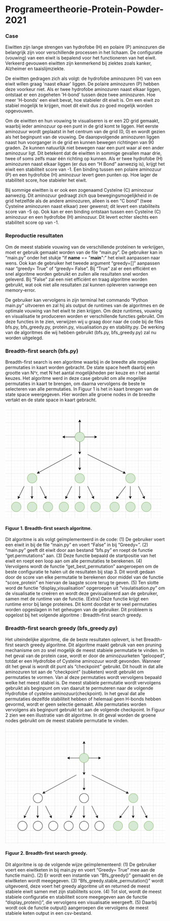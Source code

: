 # Programeertheorie-Protein-Powder-2021

###  Case

Eiwitten zijn lange strengen van hydrofobe (H) en polaire (P) aminozuren die belangrijk zijn voor verschillende processen in het lichaam. De configuratie (vouwing) van een eiwit is bepalend voor het functioneren van het eiwit. Verkeerd gevouwen eiwitten zijn kenmerkend bij ziektes zoals kanker, Alzheimer en taaislijmziekte.

De eiwitten gedragen zich als volgt: de hydrofobe aminozuren (H) van een eiwit willen graag 'naast elkaar' liggen. De polaire aminozuren (P) hebben deze voorkeur niet. Als er twee hydrofobe aminozuren naast elkaar liggen, ontstaat er een zogeheten 'H-bond' tussen deze twee aminozuren. Hoe meer 'H-bonds' een eiwit bevat, hoe stabieler dit eiwit is. Om een eiwit zo stabiel mogelijk te krijgen, moet dit eiwit dus zo goed mogelijk worden opgevouwen.

Om de eiwitten en hun vouwing te visualiseren is er een 2D grid gemaakt, waarbij ieder aminozuur op een punt in de grid komt te liggen. Het eerste aminozuur wordt geplaatst in het centrum van de grid (0, 0) en wordt gezien als het beginpunt van de vouwing. De daaropvolgende aminozuren liggen naast hun voorganger in de grid en kunnen bewegen richtingen van 90 graden. Ze kunnen natuurlijk niet bewegen naar een punt waar al een ander aminozuur ligt. Dit betekent dat de eiwitten in sommige gevallen maar drie, twee of soms zelfs maar één richting op kunnen. Als er twee hydrofobe (H) aminozuren naast elkaar liggen (er dus een “H Bond” aanwezig is), krijgt het eiwit een stabiliteit score van -1. Een binding tussen een polaire aminozuur (P) en een hydrofobe (H) aminozuur levert geen punten op. Hoe lager de stabiliteit score, hoe stabieler het eiwit. 

Bij sommige eiwitten is er ook een zogenaamd Cysteïne (C) aminozuur aanwezig. Dit aminozuur gedraagt zich qua bewegingsmogelijkheid in de grid hetzelfde als de andere aminozuren, alleen is een “C bond” (twee Cysteïne aminozuren naast elkaar) zeer gewenst; dit levert een stabiliteits score van -5 op. Ook kan er een binding ontstaan tussen een Cysteïne (C) aminozuur en een hydrofobe (H) aminozuur. Dit levert echter slechts een stabiliteit score op van -1.

### Reproductie resultaten

Om de meest stabiele vouwing van de verschillende proteïnen te verkrijgen, moet er gebruik gemaakt worden van de file “main.py”. De gebruiker kan in “main.py” onder het stukje “if __name__ == "__main__":” het eiwit aanpassen naar wens. Ook kan de gebruiker het tweede argument “greedy=[]” aanpassen naar “greedy= True” of “greedy= False”. Bij “True” zal er een efficiënt en snel algoritme worden gebruikt en zullen alle resultaten snel worden geleverd. Bij “False” zal een niet efficiënt en traag algoritme worden gebruikt, wat ook niet alle resultaten zal kunnen opleveren vanwege een memory-error. 

De gebruiker kan vervolgens in zijn terminal het commando “Python main.py” uitvoeren en zal hij als output de runtimes van de algoritmes en de optimale vouwing van het eiwit te zien krijgen. Om deze runtimes, vouwing en visualisatie te produceren worden er verschillende functies gebruikt. Om deze functies in te zien, verwijzen wij u graag door naar de code bij de files bfs.py, bfs_greedy.py, protein.py, visualisation.py en stability.py. De werking van de algoritmes die wij hebben gebruikt (bfs.py, bfs_greedy.py) zal nu worden uitgelegd.

### Breadth-first search (bfs.py)

Breadth-first search is een algoritme waarbij in de breedte alle mogelijke permutaties in kaart worden gebracht. De state space heeft daarbij een grootte van N^r, met N het aantal mogelijkheden per keuze en r het aantal keuzes. Het algoritme werd in deze case gebruikt om alle mogelijke permutaties in kaart te brengen, om daarna vervolgens de beste te selecteren van alle permutaties. In Figuur 1 is het in kaart brengen van de state space weergegeven. Hier worden alle groene nodes in de breedte vertakt en de state space in kaart gebracht. 

![Alt text](./docs/bfs.png)
#### Figuur 1. Breadth-first search algoritme.

Dit algoritme is als volgt geïmplementeerd in de code: 
(1) De gebruiker voert een eiwit in bij de file “main.py” en voert “False” in bij “Greedy=”.
(2) “main.py” geeft dit eiwit door aan bestand “bfs.py” en roept de functie “get.permutations” aan. 
(3) Deze functie bepaald de startpositie van het eiwit en roept een loop aan om alle permutaties te berekenen.
(4) Vervolgens wordt de functie “get_best_permutation” aangeroepen om de beste configuratie te halen uit de resultaten bij stap 3. Dit wordt gedaan door de score van elke permutatie te berekenen door middel van de functie “score_protein” en hiervan de laagste score terug te geven.
(5) Ten slotte word de functie “display_visualisation” opgeroepen uit “visulatisation.py” om de visualisatie te creëren en wordt deze gevisualiseerd aan de  gebruiker, samen met de runtime van de functie.
(Extra) Deze functie krijgt een runtime error bij lange proteines. Dit komt doordat er te veel permutaties worden opgeslagen in het geheugen van de gebruiker. Dit probleem is opgelost bij het volgende algoritme	: Breadth-first search greedy.

### Breadth-first search greedy (bfs_greedy.py)

Het uiteindelijke algoritme, die de beste resultaten oplevert, is het Breadth-first search greedy algoritme. Dit algoritme maakt gebruik van een pruning mechanisme om zo snel mogelijk de meest stabiele permutatie te vinden. In het geval van de protein case, wordt er door de aminozuurketen “gelooped”, totdat er een Hydrofobe of Cysteïne aminozuur wordt gevonden. Wanneer dit het geval is wordt dit punt als “checkpoint” gebruikt. Dit houdt in dat alle aminozuren tot aan de “checkpoint” (subketen) wordt gebruikt om permutaties te vormen. Van al deze permutaties wordt vervolgens bepaald welke het meest stabiel is. De meest stabiele permutatie wordt vervolgens gebruikt als beginpunt om van daaruit te permuteren naar de volgende Hydrofobe of cysteïne aminozuur(checkpoint). In het geval dat alle permutaties dezelfde stabiliteit hebben of helemaal geen H-bonds hebben gevormd, wordt er geen selectie gemaakt. Alle permutaties worden vervolgens als beginpunt gebruikt tot aan de volgende checkpoint. In Figuur 2 zien we een illustratie van dit algoritme. In dit geval worden de groene nodes gebruikt om de meest stabiele permutatie te vinden.

![Alt text](./docs/bfs-greedy.png)
#### Figuur 2. Breadth-first search greedy.

Dit algoritme is op de volgende wijze geïmplementeerd:
(1) De gebruiker voert een eiwitketen in bij main.py en voert “Greedy= True” mee aan de functie main().
(2) Er wordt een instantie van “Bfs_greedy()” gemaakt en de eiwitketen wordt meegegeven.
(3) “Bfs_greedy.stable_permutation()” wordt uitgevoerd, deze voert het greedy algoritme uit en returned de meest stabiele eiwit samen met zijn stabiliteits score.
(4) Tot slot, wordt de meest stabiele configuratie en stabiliteit score meegegeven aan de functie “display_protein()”, die vervolgens een visualisatie weergeeft.
(5) Daarbij wordt ook de functie output() aangeroepen die vervolgens de meest stabiele keten output in een csv-bestand.
